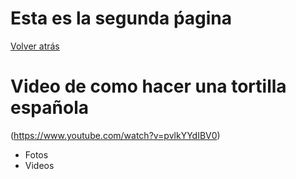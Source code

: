 # Esta es la segunda ṕagina

[Volver atrás](../README.md)

# Video de como hacer una tortilla española

(https://www.youtube.com/watch?v=pvlkYYdIBV0)
- Fotos
- Videos
